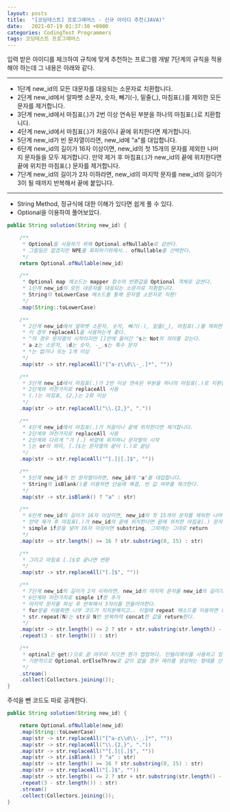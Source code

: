 ```yaml
---
layout: posts
title:  "[코딩테스트] 프로그래머스 - 신규 아이디 추천(JAVA)"
date:   2021-07-19 01:37:30 +0900
categories: CodingTest Programmers
tags: 코딩테스트 프로그래머스
---
```

입력 받은 아이디를 체크하여 규칙에 맞게 추천하는 프로그램 개발
7단계의 규칙을 적용해야 하는데 그 내용은 아래와 같다.

---

- 1단계 new_id의 모든 대문자를 대응되는 소문자로 치환합니다.
- 2단계 new_id에서 알파벳 소문자, 숫자, 빼기(-), 밑줄(_), 마침표(.)를 제외한 모든 문자를 제거합니다.
- 3단계 new_id에서 마침표(.)가 2번 이상 연속된 부분을 하나의 마침표(.)로 치환합니다.
- 4단계 new_id에서 마침표(.)가 처음이나 끝에 위치한다면 제거합니다.
- 5단계 new_id가 빈 문자열이라면, new_id에 "a"를 대입합니다.
- 6단계 new_id의 길이가 16자 이상이면, new_id의 첫 15개의 문자를 제외한 나머지 문자들을 모두 제거합니다.
만약 제거 후 마침표(.)가 new_id의 끝에 위치한다면 끝에 위치한 마침표(.) 문자를 제거합니다.
- 7단계 new_id의 길이가 2자 이하라면, new_id의 마지막 문자를 new_id의 길이가 3이 될 때까지 반복해서 끝에 붙입니다.

---
- String Method, 정규식에 대한 이해가 있다면 쉽게 풀 수 있다.
- Optional을 이용하여 풀어보았다.

```java
public String solution(String new_id) {

    /**
     * Optional을 사용하기 위해 Optional.ofNullable로 감싼다.
     * 그럴일은 없겠지만 NPE를 회피하기위해서.. ofNullable를 선택한다.
     */
    return Optional.ofNullable(new_id)

    /**
     * Optional map 메소드는 mapper 함수의 반환값을 Optional 객체로 감싼다.
     * 1단계 new_id의 모든 대문자를 대응되는 소문자로 치환합니다.
     * String의 toLowerCase 메소드를 통해 문자열 소문자로 치환!
     */
    .map(String::toLowerCase)

    /**
     * 2단계 new_id에서 알파벳 소문자, 숫자, 빼기(-), 밑줄(_), 마침표(.)를 제외한 모든 문자를 제거합니다.
     * 이 경우 replaceAll을 사용하는게 좋다.
     * ^의 경우 문자열의 시작이지만 []안에 들어간 ^s는 Not의 의미를 갖는다.
     * a-z는 소문자, \d는 숫자, -_.s는 특수 문자
     * *는 없거나 또는 1개 이상
     */
    .map(str -> str.replaceAll("[^a-z\\d\\-_.]*", ""))

    /**
     * 3단계 new_id에서 마침표(.)가 2번 이상 연속된 부분을 하나의 마침표(.)로 치환합니다.
     * 2단계와 마찬가지로 replaceAll 사용
     * (.)는 마침표, {2,}는 2회 이상
     */
    .map(str -> str.replaceAll("\\.{2,}", "."))

    /**
     * 4단계 new_id에서 마침표(.)가 처음이나 끝에 위치한다면 제거합니다.
     * 2단계와 마찬가지로 replaceAll 사용
     * 2단계와 다르게 ^가 [.] 바깥에 위치하니 문자열의 시작
     * |는 or의 의미, [.]$는 문자열의 끝이 (.)로 끝남
     */
    .map(str -> str.replaceAll("^[.]|[.]$", ""))

    /**
     * 5단계 new_id가 빈 문자열이라면, new_id에 "a"를 대입합니다.
     * String의 isBlank()를 이용하면 단숨에 해결, 빈 값 여부를 체크한다.
     */
    .map(str -> str.isBlank() ? "a" : str)

    /**
     * 6단계 new_id의 길이가 16자 이상이면, new_id의 첫 15개의 문자를 제외한 나머지 문자들을 모두 제거합니다.
     * 만약 제거 후 마침표(.)가 new_id의 끝에 위치한다면 끝에 위치한 마침표(.) 문자를 제거합니다.
     * simple if문을 넣어 16자 이상이면 substring, 그외에는 그대로 return
     */
    .map(str -> str.length() >= 16 ? str.substring(0, 15) : str)

    /**
     * 그리고 마침표 [.]$로 끝나면 변환
     */
    .map(str -> str.replaceAll("[.]$", ""))

    /**
     * 7단계 new_id의 길이가 2자 이하라면, new_id의 마지막 문자를 new_id의 길이가 3이 될 때까지 반복해서 끝에 붙입니다.
     * 6단계와 마찬가지로 simple if문 추가
     * 마지막 문자를 파싱 후 반복해서 3자리를 만들어야한다.
     * for문을 이용화면 너무 코드가 지저분해지고.. 이럴떄 repeat 메소드를 이용하면 편하다.
     * str.repeat(N)는 str을 N번 반복하여 concat한 값을 return한다.
     */
    .map(str -> str.length() <= 2 ? str + str.substring(str.length() - 1)
    .repeat(3 - str.length()) : str)

    /**
     * optinal은 get()으로 끝 마무리 지으면 뭔가 찝찝하다. 인텔리제이를 사용하고 있으면 경고 문구가 노출된다.
     * 기본적으로 Optional.orElseThrow로 값이 없을 경우 에러를 생성하는 형태를 선호하나 코딩테스트에 맞게 깔끔하게 할려면 Stream으로 변환한다.
     */
    .stream()
    .collect(Collectors.joining());
}
```
주석을 뺀 코드도 따로 공개한다.

```java
public String solution(String new_id) {

    return Optional.ofNullable(new_id)
    .map(String::toLowerCase)
    .map(str -> str.replaceAll("[^a-z\\d\\-_.]*", ""))
    .map(str -> str.replaceAll("\\.{2,}", "."))
    .map(str -> str.replaceAll("^[.]|[.]$", ""))
    .map(str -> str.isBlank() ? "a" : str)
    .map(str -> str.length() >= 16 ? str.substring(0, 15) : str)
    .map(str -> str.replaceAll("[.]$", ""))
    .map(str -> str.length() <= 2 ? str + str.substring(str.length() - 1)
    .repeat(3 - str.length()) : str)
    .stream()
    .collect(Collectors.joining());
}
```